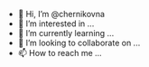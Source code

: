 - 👋 Hi, I’m @chernikovna
- 👀 I’m interested in ...
- 🌱 I’m currently learning ...
- 💞️ I’m looking to collaborate on ...
- 📫 How to reach me ...

<!---
chernikovna/chernikovna is a ✨ special ✨ repository because its `README.md` (this file) appears on your GitHub profile.
You can click the Preview link to take a look at your changes.
--->
